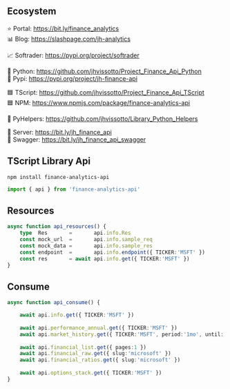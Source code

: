 ## Ecosystem

⭐ Portal:     https://bit.ly/finance_analytics  
📊 Blog:       https://slashpage.com/jh-analytics  

📈 Softrader:  https://pypi.org/project/softrader  

🐍 Python:     https://github.com/jhvissotto/Project_Finance_Api_Python  
🐍 Pypi:       https://pypi.org/project/jh-finance-api  

🟦 TScript:    https://github.com/jhvissotto/Project_Finance_Api_TScript  
🟦 NPM:        https://www.npmjs.com/package/finance-analytics-api  

🧮 PyHelpers:  https://github.com/jhvissotto/Library_Python_Helpers  

🔌 Server:     https://bit.ly/jh_finance_api  
🔌 Swagger:    https://bit.ly/jh_finance_api_swagger  



## TScript Library Api 
```
npm install finance-analytics-api
```
```ts
import { api } from 'finance-analytics-api'
```


## Resources
```ts
async function api_resources() {
    type  Res       =       api.info.Res
    const mock_url  =       api.info.sample_req
    const mock_data =       api.info.sample_res 
    const endpoint  =       api.info.endpoint({ TICKER:'MSFT' })
    const res       = await api.info.get({ TICKER:'MSFT' })
}
```


## Consume
```ts
async function api_consume() {

    await api.info.get({ TICKER:'MSFT' })
    
    await api.performance_annual.get({ TICKER:'MSFT' })
    await api.market_history.get({ TICKER:'MSFT', period:'1mo', until:'max' })
    
    await api.financial_list.get({ pages:1 })
    await api.financial_raw.get({ slug:'microsoft' })
    await api.financial_ratios.get({ slug:'microsoft' })
    
    await api.options_stack.get({ TICKER:'MSFT' })
}
```